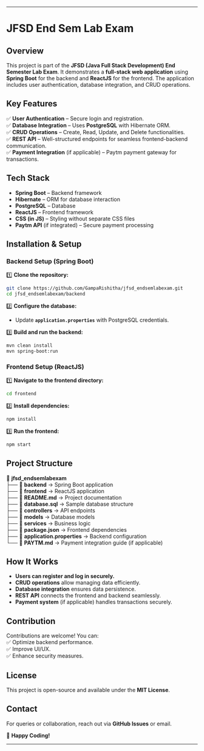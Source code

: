 
---

# **JFSD End Sem Lab Exam**  

## **Overview**  
This project is part of the **JFSD (Java Full Stack Development) End Semester Lab Exam**. It demonstrates a **full-stack web application** using **Spring Boot** for the backend and **ReactJS** for the frontend. The application includes user authentication, database integration, and CRUD operations.  

## **Key Features**  
✅ **User Authentication** – Secure login and registration.  
✅ **Database Integration** – Uses **PostgreSQL** with Hibernate ORM.  
✅ **CRUD Operations** – Create, Read, Update, and Delete functionalities.  
✅ **REST API** – Well-structured endpoints for seamless frontend-backend communication.  
✅ **Payment Integration** (if applicable) – Paytm payment gateway for transactions.  

## **Tech Stack**  
- **Spring Boot** – Backend framework  
- **Hibernate** – ORM for database interaction  
- **PostgreSQL** – Database  
- **ReactJS** – Frontend framework  
- **CSS (in JS)** – Styling without separate CSS files  
- **Paytm API** (if integrated) – Secure payment processing  

## **Installation & Setup**  

### **Backend Setup (Spring Boot)**  

1️⃣ **Clone the repository:**  
```sh
git clone https://github.com/GampaRishitha/jfsd_endsemlabexam.git
cd jfsd_endsemlabexam/backend
```
2️⃣ **Configure the database:**  
- Update **`application.properties`** with PostgreSQL credentials.  

3️⃣ **Build and run the backend:**  
```sh
mvn clean install
mvn spring-boot:run
```

### **Frontend Setup (ReactJS)**  

1️⃣ **Navigate to the frontend directory:**  
```sh
cd frontend
```
2️⃣ **Install dependencies:**  
```sh
npm install
```
3️⃣ **Run the frontend:**  
```sh
npm start
```

## **Project Structure**  
📂 **jfsd_endsemlabexam**  
 ├── 📁 **backend** → Spring Boot application  
 ├── 📁 **frontend** → ReactJS application  
 ├── 📄 **README.md** → Project documentation  
 ├── 📄 **database.sql** → Sample database structure  
 ├── 📁 **controllers** → API endpoints  
 ├── 📁 **models** → Database models  
 ├── 📁 **services** → Business logic  
 ├── 📄 **package.json** → Frontend dependencies  
 ├── 📄 **application.properties** → Backend configuration  
 └── 📄 **PAYTM.md** → Payment integration guide (if applicable)  

## **How It Works**  
- **Users can register and log in securely.**  
- **CRUD operations** allow managing data efficiently.  
- **Database integration** ensures data persistence.  
- **REST API** connects the frontend and backend seamlessly.  
- **Payment system** (if applicable) handles transactions securely.  

## **Contribution**  
Contributions are welcome! You can:  
✅ Optimize backend performance.  
✅ Improve UI/UX.  
✅ Enhance security measures.  

## **License**  
This project is open-source and available under the **MIT License**.  

## **Contact**  
For queries or collaboration, reach out via **GitHub Issues** or email.  

🚀 **Happy Coding!**  

---
